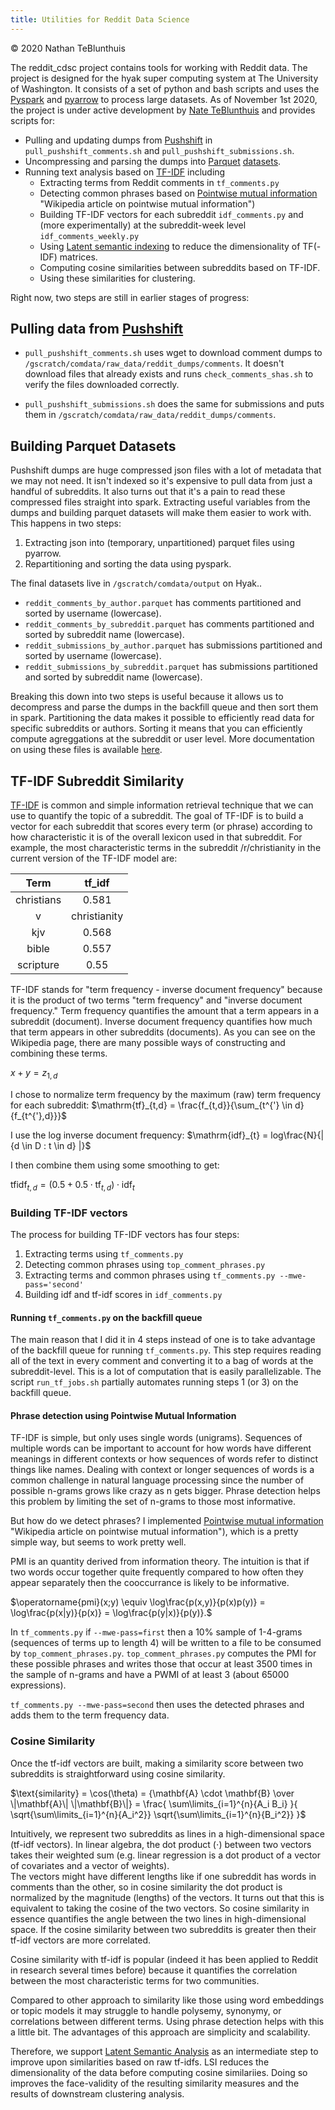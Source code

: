 ```yaml
---
title: Utilities for Reddit Data Science
---
```

© 2020 Nathan TeBlunthuis

The reddit_cdsc project contains tools for working with Reddit data.  The project is designed for the hyak super computing system at The University of Washington.  It consists of a set of python and bash scripts and uses the [Pyspark](https://spark.apache.org/docs/latest/api/python/index.html "Pyspark documentation") and [pyarrow](https://arrow.apache.org/docs/python/ "documentation of python arrow bindings") to process large datasets.  As of November 1st 2020, the project is under active development by [Nate TeBlunthuis](https://wiki.communitydata.science/People#Nathan_TeBlunthuis_.28University_of_Washington.29 "Nate's profile on the Community Data Science Collective Wiki") and provides scripts for:

- Pulling and updating dumps from [Pushshift](https://pushshift.io "Pushshift.io") in `pull_pushshift_comments.sh` and `pull_pushshift_submissions.sh`.
- Uncompressing and parsing the dumps into [Parquet](https://parquet.apache.org/ "apahce parquet website") [datasets](https://wiki.communitydata.science/CommunityData:Hyak_Datasets#Reading_Reddit_parquet_datasets "Wikilink to documentation on the Reddit parquet datasets").
- Running text analysis based on [TF-IDF](https://en.wikipedia.org/wiki/Tf%E2%80%93idf "Wikipedia article on tf-idf") including 
  - Extracting terms from Reddit comments in `tf_comments.py`
  - Detecting common phrases based on [Pointwise mutual information](https://en.wikipedia.org/wiki/Pointwise_mutual_information) "Wikipedia article on pointwise mutual information")
  - Building TF-IDF vectors for each subreddit `idf_comments.py` and (more experimentally) at the subreddit-week level `idf_comments_weekly.py` 
  - Using [Latent semantic indexing](https://en.wikipedia.org/wiki/Latent_semantic_analysis) to reduce the dimensionality of TF(-IDF) matrices. 
  - Computing cosine similarities between subreddits based on TF-IDF.
  - Using these similarities for clustering.

Right now, two steps are still in earlier stages of progress:

## Pulling data from [Pushshift](https://pushshift.io "Pushshift.io") ##

- `pull_pushshift_comments.sh` uses wget to download comment dumps to  `/gscratch/comdata/raw_data/reddit_dumps/comments`. It doesn't download files that already exists and runs `check_comments_shas.sh` to verify the files downloaded correctly. 

- `pull_pushshift_submissions.sh` does the same for submissions and puts them in `/gscratch/comdata/raw_data/reddit_dumps/comments`.

## Building Parquet Datasets ##

Pushshift dumps are huge compressed json files with a lot of metadata that we may not need. It isn't indexed so it's expensive to pull data from just a handful of subreddits. It also turns out that it's a pain to read these compressed files straight into spark. Extracting useful variables from the dumps and building parquet datasets will make them easier to work with.  This happens in two steps:

1. Extracting json into (temporary, unpartitioned) parquet files using pyarrow.
2. Repartitioning and sorting the data using pyspark.

The final datasets live in `/gscratch/comdata/output` on Hyak..

- `reddit_comments_by_author.parquet` has comments partitioned and sorted by username (lowercase).
- `reddit_comments_by_subreddit.parquet` has comments partitioned and sorted by subreddit name (lowercase).
- `reddit_submissions_by_author.parquet` has submissions partitioned and sorted by username (lowercase).
- `reddit_submissions_by_subreddit.parquet` has submissions partitioned and sorted by subreddit name (lowercase).

Breaking this down into two steps is useful because it allows us to decompress and parse the dumps in the backfill queue and then sort them in spark. Partitioning the data makes it possible to efficiently read data for specific subreddits or authors.  Sorting it means that you can efficiently compute agreggations at the subreddit or user level. More documentation on using these files is available [here](https://wiki.communitydata.science/CommunityData:Hyak_Datasets#Reading_Reddit_parquet_datasets "Wikilink to documentation on the Reddit parquet datasets").

## TF-IDF Subreddit Similarity ##

[TF-IDF](https://en.wikipedia.org/wiki/Tf%E2%80%93idf "Wikipedia article on tf-idf") is common and simple information retrieval technique that we can use to quantify the topic of a subreddit.  The goal of TF-IDF is to build a vector for each subreddit that scores every term (or phrase) according to how characteristic it is of the overall lexicon used in that subreddit. For example, the most characteristic terms in the subreddit /r/christianity in the current version of the TF-IDF model are:

| Term         | tf_idf |
|:------------:|:------:|
| christians   | 0.581  |
v| christianity | 0.569  |
| kjv          | 0.568  |
| bible        | 0.557  |
| scripture    | 0.55   |

TF-IDF stands for "term frequency - inverse document frequency" because it is the product of two terms "term frequency" and "inverse document frequency." Term frequency quantifies the amount that a term appears in a subreddit (document). Inverse document frequency quantifies how much that term appears in other subreddits (documents). As you can see on the Wikipedia page, there are many possible ways of constructing and combining these terms. 

$x + y = z_{1,d}$ 

I chose to normalize term frequency by the maximum (raw) term frequency for each subreddit:
$\mathrm{tf}_{t,d} = \frac{f_{t,d}}{\sum_{t^{'} \in d}{f_{t^{'},d}}}$ 

I use the log inverse document frequency:
$\mathrm{idf}_{t} = log\frac{N}{| {d \in D : t \in d} |}$

I then combine them using some smoothing to get:

$\mathrm{tfidf}_{t,d} = (0.5 + 0.5 \cdot \mathrm{tf}_{t,d}) \cdot \mathrm{idf}_{t}$ 

### Building TF-IDF vectors ###

The process for building TF-IDF vectors has four steps:

1. Extracting terms using `tf_comments.py`
2. Detecting common phrases using `top_comment_phrases.py`
3. Extracting terms and common phrases using `tf_comments.py --mwe-pass='second'`
4. Building idf and tf-idf scores in `idf_comments.py`

#### Running `tf_comments.py` on the backfill queue ####

The main reason that I did it in 4 steps instead of one is to take advantage of the backfill queue for running `tf_comments.py`.  This step requires reading all of the text in every comment and converting it to a bag of words at the subreddit-level.  This is a lot of computation that is easily parallelizable. The script `run_tf_jobs.sh` partially automates running steps 1 (or 3) on the backfill queue. 

#### Phrase detection using Pointwise Mutual Information ####

TF-IDF is simple, but only uses single words (unigrams).  Sequences of multiple words can be important to account for how words have different meanings in different contexts or how sequences of words refer to distinct things like names. Dealing with context or longer sequences of words is a common challenge in natural language processing since the number of possible n-grams grows like crazy as n gets bigger. Phrase detection helps this  problem by limiting the set of n-grams to those most informative. 

But how do we detect phrases?  I implemented [Pointwise mutual information](https://en.wikipedia.org/wiki/Pointwise_mutual_information) "Wikipedia article on pointwise mutual information"), which is a pretty simple way, but seems to work pretty well. 

PMI is an quantity derived from information theory. The intuition is that if two words occur together quite frequently compared to how often they appear separately then the cooccurrance is likely to be informative. 

$\operatorname{pmi}(x;y) \equiv \log\frac{p(x,y)}{p(x)p(y)} = \log\frac{p(x|y)}{p(x)} = \log\frac{p(y|x)}{p(y)}.$

In `tf_comments.py` if `--mwe-pass=first` then a 10\% sample of 1-4-grams (sequences of terms up to length 4) will be written to a file to be consumed by `top_comment_phrases.py`.  `top_comment_phrases.py` computes the PMI for these possible phrases and writes those that occur at least 3500 times in the sample of n-grams and have a PWMI of at least 3 (about 65000 expressions). 

`tf_comments.py --mwe-pass=second` then uses the detected phrases and adds them to the term frequency data. 

### Cosine Similarity ###

Once the tf-idf vectors are built, making a similarity score between two subreddits is straightforward using cosine similarity. 

$\text{similarity} = \cos(\theta) = {\mathbf{A} \cdot \mathbf{B} \over \|\mathbf{A}\| \|\mathbf{B}\|} = \frac{ \sum\limits_{i=1}^{n}{A_i  B_i} }{ \sqrt{\sum\limits_{i=1}^{n}{A_i^2}}  \sqrt{\sum\limits_{i=1}^{n}{B_i^2}} }$

Intuitively, we represent two subreddits as lines in a high-dimensional space (tf-idf vectors). 
In linear algebra, the dot product ($\cdot$) between two vectors takes their weighted sum (e.g. linear regression is a dot product of a vector of covariates and a vector of weights).  
The vectors might have different lengths like if one subreddit has words in comments than the other, so in cosine similarity the dot product is normalized by the magnitude (lengths) of the vectors. 
It turns out that this is equivalent to taking the cosine of the two vectors.  So cosine similarity in essence quantifies the angle between the two lines in high-dimensional space.  If the cosine similarity between two subreddits is greater then their tf-idf vectors are more correlated. 

Cosine similarity with tf-idf is popular (indeed it has been applied to Reddit in research several times before) because it quantifies the correlation between the most characteristic terms for two communities.

Compared to other approach to similarity like those using word embeddings or topic models it may struggle to handle polysemy, synonymy, or correlations between different terms.  Using phrase detection helps with this a little bit.  The advantages of this approach are simplicity and scalability.  

Therefore, we support [Latent Semantic Analysis](https://en.wikipedia.org/wiki/Latent_semantic_analysis "Wikipedia article on Latent semantic analysis") as an intermediate step to improve upon similarities based on raw tf-idfs. 
LSI reduces the dimensionality of the data before computing cosine similariies. Doing so improves the face-validity of the resulting similarity measures and the results of downstream clustering analysis.
